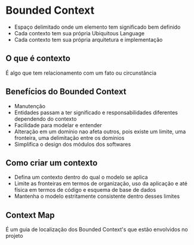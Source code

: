 # Bounded Context
* Espaço delimitado onde um elemento tem significado bem definido
* Cada contexto tem sua própria Ubiquitous Language
* Cada contexto tem sua própria arquitetura e implementação

## O que é contexto
É algo que tem relacionamento com um fato ou circunstãncia

## Benefícios do Bounded Context
* Manutenção
* Entidades passam a ter significado e responsabilidades diferentes dependendo do contexto
* Facilidade para modelar e entender
* Alteração em um domínio nao afeta outros, pois existe um limite, uma fronteira, uma delimitação entre os domínios
* Simplifica o design dos módulos dos softwares

## Como criar um contexto
* Defina um contexto dentro do qual o modelo se aplica
* Limite as fronteiras em termos de organização, uso da aplicação e até física em termos de código e esquema de base de dados
* Mantenha o modelo estritamente consistente dentro desses limites

## Context Map
É um guia de localização dos Bounded Context's que estão envolvidos no projeto